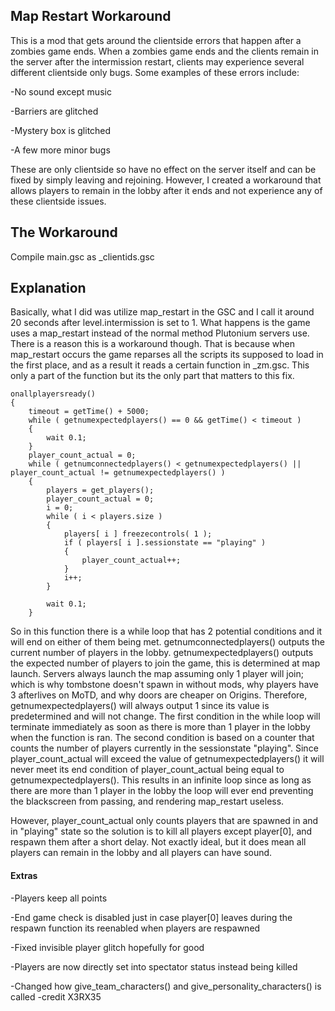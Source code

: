 ## Map Restart Workaround

This is a mod that gets around the clientside errors that happen after a zombies game ends.
When a zombies game ends and the clients remain in the server after the intermission restart, clients may experience several different clientside only bugs.
Some examples of these errors include:

-No sound except music

-Barriers are glitched

-Mystery box is glitched

-A few more minor bugs

These are only clientside so have no effect on the server itself and can be fixed by simply leaving and rejoining.
However, I created a workaround that allows players to remain in the lobby after it ends and not experience any of these clientside issues.

## The Workaround

Compile main.gsc as _clientids.gsc

## Explanation

Basically, what I did was utilize map_restart in the GSC and I call it around 20 seconds after level.intermission is set to 1.
What happens is the game uses a map_restart instead of the normal method Plutonium servers use.
There is a reason this is a workaround though. That is because when map_restart occurs the game reparses all the scripts its supposed to load in the first place,
and as a result it reads a certain function in _zm.gsc. This only a part of the function but its the only part that matters
to this fix.
```
onallplayersready()
{
	timeout = getTime() + 5000;
	while ( getnumexpectedplayers() == 0 && getTime() < timeout )
	{
		wait 0.1;
	}
	player_count_actual = 0;
	while ( getnumconnectedplayers() < getnumexpectedplayers() || player_count_actual != getnumexpectedplayers() )
	{
		players = get_players();
		player_count_actual = 0;
		i = 0;
		while ( i < players.size )
		{
			players[ i ] freezecontrols( 1 );
			if ( players[ i ].sessionstate == "playing" )
			{
				player_count_actual++;
			}
			i++;
		}

		wait 0.1;
	}
```

So in this function there is a while loop that has 2 potential conditions and it will end on either of them being met. getnumconnectedplayers()
outputs the current number of players in the lobby. getnumexpectedplayers() outputs the expected number of players to join the game, this is determined at 
map launch. Servers always launch the map assuming only 1 player will join; which is why tombstone doesn't spawn in without mods, why players have 3 afterlives
on MoTD, and why doors are cheaper on Origins. Therefore, getnumexpectedplayers() will always output 1 since its value is predetermined and will not change.
The first condition in the while loop will terminate immediately as soon as there is more than 1 player in the lobby when the function is ran. The second condition 
is based on a counter that counts the number of players currently in the sessionstate "playing". Since player_count_actual will exceed the value of getnumexpectedplayers()
it will never meet its end condition of player_count_actual being equal to getnumexpectedplayers(). This results in an infinite loop since as long as there are more than
1 player in the lobby the loop will ever end preventing the blackscreen from passing, and rendering map_restart useless.

However, player_count_actual only counts players that are spawned in and in "playing" state so the solution is to kill all players except player[0], and respawn them after a short delay.
Not exactly ideal, but it does mean all players can remain in the lobby and all players can have sound.

#### Extras
-Players keep all points

-End game check is disabled just in case player[0] leaves during the respawn function its reenabled when players are respawned

-Fixed invisible player glitch hopefully for good

-Players are now directly set into spectator status instead being killed

-Changed how give_team_characters() and give_personality_characters() is called -credit X3RX35
